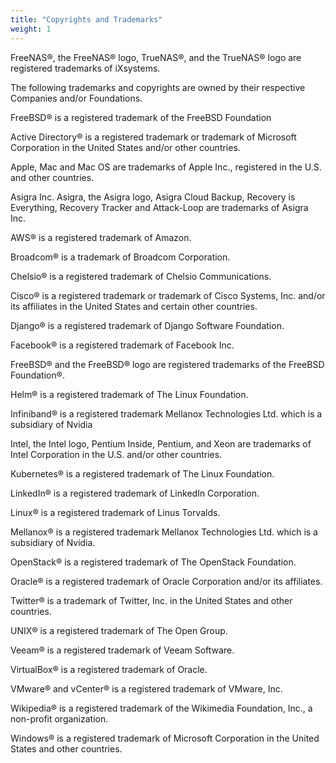 ```yaml
---
title: "Copyrights and Trademarks"
weight: 1
---
```


FreeNAS®, the FreeNAS® logo, TrueNAS®, and the TrueNAS® logo are registered trademarks of iXsystems.

The following trademarks and copyrights are owned by their respective Companies and/or Foundations.

FreeBSD® is a registered trademark of the FreeBSD Foundation

Active Directory® is a registered trademark or trademark of Microsoft Corporation in the United States and/or other countries.

Apple, Mac and Mac OS are trademarks of Apple Inc., registered in the U.S. and other countries.

Asigra Inc. Asigra, the Asigra logo, Asigra Cloud Backup, Recovery is Everything, Recovery Tracker and Attack-Loop are trademarks of Asigra Inc.

AWS® is a registered trademark of Amazon. 

Broadcom® is a trademark of Broadcom Corporation.

Chelsio® is a registered trademark of Chelsio Communications.

Cisco® is a registered trademark or trademark of Cisco Systems, Inc. and/or its affiliates in the United States and certain other countries.

Django® is a registered trademark of Django Software Foundation.

Facebook® is a registered trademark of Facebook Inc.

FreeBSD® and the FreeBSD® logo are registered trademarks of the FreeBSD Foundation®.

Helm® is a registered trademark of The Linux Foundation.

Infiniband® is a registered trademark Mellanox Technologies Ltd. which is a subsidiary of Nvidia

Intel, the Intel logo, Pentium Inside, Pentium, and Xeon are trademarks of Intel Corporation in the U.S. and/or other countries.

Kubernetes® is a registered trademark of The Linux Foundation.

LinkedIn® is a registered trademark of LinkedIn Corporation.

Linux® is a registered trademark of Linus Torvalds.

Mellanox® is a registered trademark Mellanox Technologies Ltd. which is a subsidiary of Nvidia.

OpenStack® is a registered trademark of The OpenStack Foundation.

Oracle® is a registered trademark of Oracle Corporation and/or its affiliates.

Twitter® is a trademark of Twitter, Inc. in the United States and other countries.

UNIX® is a registered trademark of The Open Group.

Veeam® is a registered trademark of Veeam Software. 

VirtualBox® is a registered trademark of Oracle.

VMware® and vCenter® is a registered trademark of VMware, Inc.

Wikipedia® is a registered trademark of the Wikimedia Foundation, Inc., a non-profit organization.

Windows® is a registered trademark of Microsoft Corporation in the United States and other countries.